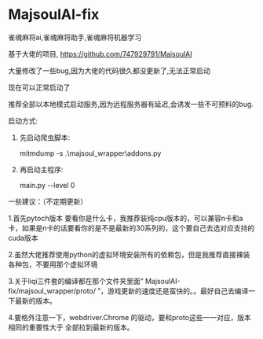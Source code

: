 # MajsoulAI-fix
 

 雀魂麻将ai,雀魂麻将助手,雀魂麻将机器学习
 
 基于大佬的项目, https://github.com/747929791/MajsoulAI

 大量修改了一些bug,因为大佬的代码很久都没更新了,无法正常启动

 现在可以正常启动了

 推荐全部以本地模式启动服务,因为远程服务器有延迟,会诱发一些不可预料的bug.

 启动方式:
 1. 先启动爬虫脚本:

     mitmdump -s  .\majsoul_wrapper\addons.py
 2. 再启动主程序:
    
    main.py --level 0
    
    
 一些建议：（不定期更新）
 
 1.首先pytoch版本 要看你是什么卡，我推荐装纯cpu版本的，可以兼容n卡和a卡，如果是n卡的话要看你的是不是最新的30系列的，这个要自己去选对应支持的cuda版本
 
 2.虽然大佬推荐使用python的虚拟环境安装所有的依赖包，但是我推荐直接裸装各种包，不要用那个虚拟环境
 
 3.关于liqi三件套的编译都在那个文件夹里面“ MajsoulAI-fix/majsoul_wrapper/proto/ ”，游戏更新的速度还是蛮快的。。最好自己去编译一下最新的版本。
 
 4.要格外注意一下，webdriver.Chrome 的驱动，要和proto这些一一对应，版本相同的重要性大于 全部拉到最新的版本。
    
